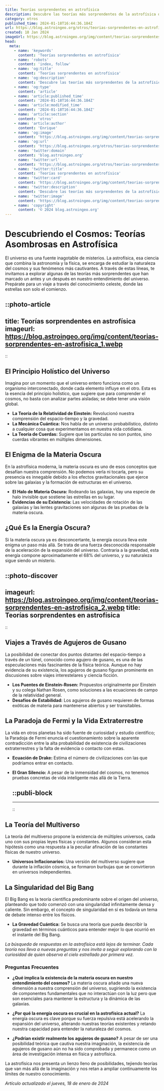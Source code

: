 ```yaml
---
title: Teorías sorprendentes en astrofísica
description: Descubre las teorías más sorprendentes de la astrofísica que expanden nuestro entendimiento del cosmos y sus maravillas ocultas.
category: otros
published_time: 2024-01-18T16:44:36.184Z
url: https://blog.astroingeo.org/otros/teorias-sorprendentes-en-astrofisica
created: 18 Jan 2024
imageUrl: https://blog.astroingeo.org/img/content/teorias-sorprendentes-en-astrofisica_1.webp
head:
  meta:
    - name: 'keywords'
      content: 'Teorías sorprendentes en astrofísica'
    - name: 'robots'
      content: 'index, follow'
    - name: 'og:title'
      content: 'Teorías sorprendentes en astrofísica'
    - name: 'og:description'
      content: 'Descubre las teorías más sorprendentes de la astrofísica que expanden nuestro entendimiento del cosmos y sus maravillas ocultas.'
    - name: 'og:type'
      content: 'article'
    - name: 'article:published_time'
      content: '2024-01-18T16:44:36.184Z'
    - name: 'article:modified_time'
      content: '2024-01-18T16:44:36.184Z'
    - name: 'article:section'
      content: 'otros'
    - name: 'article:author'
      content: 'Enrique'
    - name: 'og:image'
      content: 'https://blog.astroingeo.org/img/content/teorias-sorprendentes-en-astrofisica_1.webp'
    - name: 'og:url'
      content: 'https://blog.astroingeo.org/otros/teorias-sorprendentes-en-astrofisica'
    - name: 'twitter:domain'
      content: 'blog.astroingeo.org'
    - name: 'twitter:url'
      content: 'https://blog.astroingeo.org/otros/teorias-sorprendentes-en-astrofisica'
    - name: 'twitter:title'
      content: 'Teorías sorprendentes en astrofísica'
    - name: 'twitter:card'
      content: 'https://blog.astroingeo.org/img/content/teorias-sorprendentes-en-astrofisica_1.webp'
    - name: 'twitter:description'
      content: 'Descubre las teorías más sorprendentes de la astrofísica que expanden nuestro entendimiento del cosmos y sus maravillas ocultas.'
    - name: 'twitter:image'
      content: 'https://blog.astroingeo.org/img/content/teorias-sorprendentes-en-astrofisica_1.webp'
    - name: 'copyright'
      content: '© 2024 blog.astroingeo.org'
---
```

# Descubriendo el Cosmos: Teorías Asombrosas en Astrofísica

El universo es una fuente inagotable de misterios. La astrofísica, esa ciencia que combina la astronomía y la física, se encarga de estudiar la naturaleza del cosmos y sus fenómenos más cautivantes. A través de estas líneas, te invitamos a explorar algunas de las teorías más sorprendentes que han marcado un antes y un después en nuestro entendimiento del universo. Prepárate para un viaje a través del conocimiento celeste, donde las estrellas son solo el comienzo.


::photo-article
---
title: Teorías sorprendentes en astrofísica
imageurl: https://blog.astroingeo.org/img/content/teorias-sorprendentes-en-astrofisica_1.webp
---
::


## El Principio Holístico del Universo

Imagina por un momento que el universo entero funciona como un organismo interconectado, donde cada elemento influye en el otro. Esta es la esencia del principio holístico, que sugiere que para comprender el cosmos, no basta con analizar partes aisladas; se debe tener una visión global.

- **La Teoría de la Relatividad de Einstein:** Revolucionó nuestra comprensión del espacio-tiempo y la gravedad.
- **La Mecánica Cuántica:** Nos habla de un universo probabilístico, distinto a cualquier cosa que experimentamos en nuestra vida cotidiana.
- **La Teoría de Cuerdas:** Sugiere que las partículas no son puntos, sino cuerdas vibrantes en múltiples dimensiones.

## El Enigma de la Materia Oscura

En la astrofísica moderna, la materia oscura es uno de esos conceptos que desafían nuestra comprensión. No podemos verla ni tocarla, pero su presencia es innegable debido a los efectos gravitacionales que ejerce sobre las galaxias y la formación de estructuras en el universo.

- **El Halo de Materia Oscura:** Rodeando las galaxias, hay una especie de halo invisible que sostiene las estrellas en su lugar.
- **Evidencias de su Existencia:** Las velocidades de rotación de las galaxias y las lentes gravitaciones son algunas de las pruebas de la materia oscura.

## ¿Qué Es la Energía Oscura?

Si la materia oscura ya es desconcertante, la energía oscura lleva este enigma un paso más allá. Se trata de una fuerza desconocida responsable de la aceleración de la expansión del universo. Contraria a la gravedad, esta energía compone aproximadamente el 68% del universo, y su naturaleza sigue siendo un misterio.


::photo-discover
---
imageurl: https://blog.astroingeo.org/img/content/teorias-sorprendentes-en-astrofisica_2.webp
title: Teorías sorprendentes en astrofísica
---
::


## Viajes a Través de Agujeros de Gusano

La posibilidad de conectar dos puntos distantes del espacio-tiempo a través de un túnel, conocido como agujero de gusano, es una de las especulaciones más fascinantes de la física teórica. Aunque no hay evidencia de su existencia, los agujeros de gusano figuran prominente en discusiones sobre viajes interestelares y ciencia ficción.

- **Los Puentes de Einstein-Rosen:** Propuestos originalmente por Einstein y su colega Nathan Rosen, como soluciones a las ecuaciones de campo de la relatividad general.
- **Desafíos de Estabilidad:** Los agujeros de gusano requieren de formas exóticas de materia para mantenerse abiertos y ser transitables.

## La Paradoja de Fermi y la Vida Extraterrestre

La vida en otros planetas ha sido fuente de curiosidad y estudio científico; la Paradoja de Fermi enuncia el cuestionamiento sobre la aparente contradicción entre la alta probabilidad de existencia de civilizaciones extraterrestres y la falta de evidencia o contacto con estas.

- **Ecuación de Drake:** Estima el número de civilizaciones con las que podríamos entrar en contacto.
- **El Gran Silencio:** A pesar de la inmensidad del cosmos, no tenemos pruebas concretas de vida inteligente más allá de la Tierra.


  ::publi-block
  ---
  ---
  ::
  
  
## La Teoría del Multiverso

La teoría del multiverso propone la existencia de múltiples universos, cada uno con sus propias leyes físicas y constantes. Algunos consideran esta hipótesis como una respuesta a la peculiar afinación de las constantes físicas de nuestro universo.

- **Universos Inflacionarios:** Una versión del multiverso sugiere que durante la inflación cósmica, se formaron burbujas que se convirtieron en universos independientes.

## La Singularidad del Big Bang

El Big Bang es la teoría científica predominante sobre el origen del universo, planteando que todo comenzó con una singularidad infinitamente densa y caliente. Sin embargo, el concepto de singularidad en sí es todavía un tema de debate intenso entre los físicos.

- **La Gravedad Cuántica:** Se busca una teoría que pueda describir la gravedad en términos cuánticos para entender mejor lo que ocurrió en el instante del Big Bang.

*La búsqueda de respuestas en la astrofísica está lejos de terminar. Cada teoría nos lleva a nuevas preguntas y nos invita a seguir explorando con la curiosidad de quien observa el cielo estrellado por primera vez.*

### Preguntas Frecuentes

- **¿Qué implica la existencia de la materia oscura en nuestro entendimiento del cosmos?**
  La materia oscura añade una nueva dimensión a nuestra comprensión del universo, sugiriendo la existencia de componentes fundamentales que no interactúan con la luz pero que son esenciales para mantener la estructura y la dinámica de las galaxias.

- **¿Por qué la energía oscura es crucial en la astrofísica actual?**
  La energía oscura es clave porque su fuerza repulsiva está acelerando la expansión del universo, alterando nuestras teorías existentes y retando nuestra capacidad para entender la naturaleza del cosmos.

- **¿Podrían existir realmente los agujeros de gusano?**
  A pesar de ser una posibilidad teórica que cautiva nuestra imaginación, la existencia de agujeros de gusano aún no ha sido comprobada y permanece como un área de investigación intensa en física y astrofísica.

La astrofísica nos presenta un lienzo lleno de posibilidades, tejiendo teorías que van más allá de la imaginación y nos retan a ampliar continuamente los límites de nuestro conocimiento.

_Artículo actualizado el jueves, 18 de enero de 2024_